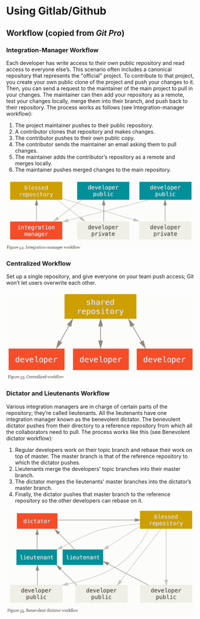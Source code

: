 # Using Gitlab/Github

## Workflow (copied from *Git Pro*)

### Integration-Manager Workflow

Each developer has write access to their own public repository and read access to everyone else’s. This scenario often includes a canonical repository that represents the "official" project. To contribute to that project, you create your own public clone of the project and push your changes to it. Then, you can send a request to the maintainer of the main project to pull in your changes. The maintainer can then add your repository as a remote, test your changes locally, merge them into their branch, and push back to their repository. The process works as follows (see Integration-manager workflow):

1. The project maintainer pushes to their public repository.
1. A contributor clones that repository and makes changes.
1. The contributor pushes to their own public copy.
1. The contributor sends the maintainer an email asking them to pull changes.
1. The maintainer adds the contributor’s repository as a remote and merges locally.
1. The maintainer pushes merged changes to the main repository.

![](figures/i_manager_workflow.PNG)

### Centralized Workflow

Set up a single repository, and give everyone on your team push access; Git won’t let users overwrite each other.

![](figures/c_workflow.PNG)

### Dictator and Lieutenants Workflow

Various integration managers are in charge of certain parts of the repository; they’re called lieutenants. All the lieutenants have one integration manager known as the benevolent dictator. The benevolent dictator pushes from their directory to a reference repository from which all the collaborators need to pull. The process works like this (see Benevolent dictator workflow):

1. Regular developers work on their topic branch and rebase their work on top of master. The master branch is that of the reference repository to which the dictator pushes.
1. Lieutenants merge the developers' topic branches into their master branch.
1. The dictator merges the lieutenants' master branches into the dictator’s master branch.
1. Finally, the dictator pushes that master branch to the reference repository so the other developers can rebase on it.

![](figures/b_workflow.PNG)

